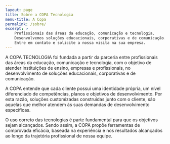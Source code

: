 ```yaml
---
layout: page
title: Sobre a COPA Tecnologia
menu-title: A Copa
permalink: /sobre/
excerpt: >
    Profissionais das áreas da educação, comunicação e tecnologia.
    Desenvolvemos soluções educacionais, corporativas e de comunicação.
    Entre em contato e solicite a nossa visita na sua empresa.
---
```


A COPA TECNOLOGIA foi fundada a partir da parceria entre profissionais das áreas da educação, comunicação e tecnologia, com o objetivo de atender instituições de ensino, empresas e profissionais, no desenvolvimento de soluções educacionais, corporativas e de comunicação.

A COPA entende que cada cliente possui uma identidade própria, um nível diferenciado de competências, planos e objetivos de desenvolvimento. Por esta razão, soluções customizadas construídas junto com o cliente, são aquelas que melhor atendem às suas demandas de desenvolvimento específicas.

O uso correto das tecnologias é parte fundamental para que os objetivos sejam alcançados. Sendo assim, a COPA propõe ferramentas de comprovada eficácia, baseada na experiência e nos resultados alcançados ao longo da trajetória profissional de nossa equipe.
